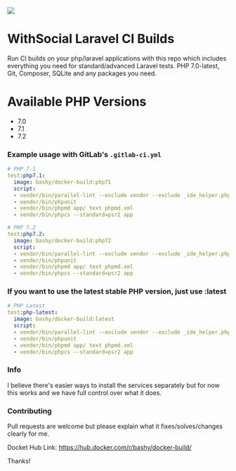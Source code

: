 ![](https://withsocial.com/assets/img/logo/withsocial.black.black.72ppi.png)

# WithSocial Laravel CI Builds

Run CI builds on your php/laravel applications with this repo which includes everything you need for standard/advanced Laravel tests. PHP 7.0-latest, Git, Composer, SQLite and any packages you need.

# Available PHP Versions
* 7.0
* 7.1
* 7.2

### Example usage with GitLab's `.gitlab-ci.yml`
```yml
# PHP 7.1
test:php7.1:
  image: bashy/docker-build:php71
  script:
  - vendor/bin/parallel-lint --exclude vendor --exclude _ide_helper.php .
  - vendor/bin/phpunit
  - vendor/bin/phpmd app/ text phpmd.xml
  - vendor/bin/phpcs --standard=psr2 app

# PHP 7.2
test:php7.2:
  image: bashy/docker-build:php72
  script:
  - vendor/bin/parallel-lint --exclude vendor --exclude _ide_helper.php .
  - vendor/bin/phpunit
  - vendor/bin/phpmd app/ text phpmd.xml
  - vendor/bin/phpcs --standard=psr2 app
```

### If you want to use the latest stable PHP version, just use :latest
```yml
# PHP Latest
test:php-latest:
  image: bashy/docker-build:latest
  script:
  - vendor/bin/parallel-lint --exclude vendor --exclude _ide_helper.php .
  - vendor/bin/phpunit
  - vendor/bin/phpmd app/ text phpmd.xml
  - vendor/bin/phpcs --standard=psr2 app
```

### Info 
I believe there's easier ways to install the services separately but for now this works and we have full control over what it does.

### Contributing
Pull requests are welcome but please explain what it fixes/solves/changes clearly for me.



Docket Hub Link: https://hub.docker.com/r/bashy/docker-build/


Thanks!
